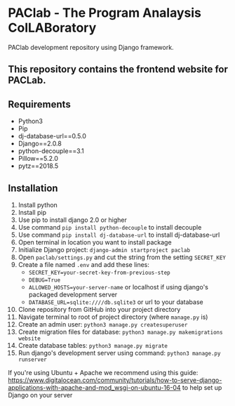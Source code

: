 # PAClab - The Program Analaysis ColLABoratory

PAClab development repository using Django framework.

## This repository contains the frontend website for PACLab.

## Requirements
- Python3
- Pip
- dj-database-url==0.5.0
- Django==2.0.8
- python-decouple==3.1
- Pillow==5.2.0
- pytz==2018.5

## Installation
1. Install python
2. Install pip
3. Use pip to install django 2.0 or higher
4. Use command `pip install python-decouple` to install decouple
5. Use command `pip install dj-database-url` to install dj-database-url
6. Open terminal in location you want to install package
7. Initialize Django project: `django-admin startproject paclab`
8. Open `paclab/settings.py` and cut the string from the setting `SECRET_KEY`
9. Create a file named `.env` and add these lines:
   - `SECRET_KEY=your-secret-key-from-previous-step`
   - `DEBUG=True`
   - `ALLOWED_HOSTS=your-server-name` or localhost if using django's packaged development server
   - `DATABASE_URL=sqlite:////db.sqlite3` or url to your database
10. Clone repository from GitHub into your project directory
11. Navigate terminal to root of project directory (where `manage.py` is)
12. Create an admin user: `python3 manage.py createsuperuser`
13. Create migration files for database: `python3 manage.py makemigrations website`
14. Create database tables: `python3 manage.py migrate`
15. Run django's development server using command: `python3 manage.py runserver`

If you're using Ubuntu + Apache we recommend using this guide: https://www.digitalocean.com/community/tutorials/how-to-serve-django-applications-with-apache-and-mod_wsgi-on-ubuntu-16-04 to help set up Django on your server
